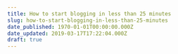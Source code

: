 ```yaml
---
title: How to start blogging in less than 25 minutes
slug: how-to-start-blogging-in-less-than-25-minutes
date_published: 1970-01-01T00:00:00.000Z
date_updated: 2019-03-17T17:22:04.000Z
draft: true
---
```



